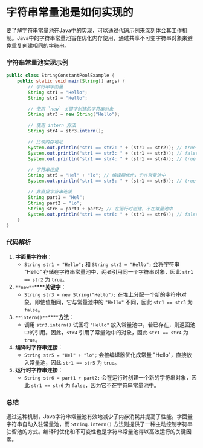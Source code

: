 # 字符串常量池是如何实现的

要了解字符串常量池在Java中的实现，可以通过代码示例来深刻体会其工作机制。Java中的字符串常量池旨在优化内存使用，通过共享不可变字符串对象来避免重复创建相同的字符串。

### 字符串常量池实现示例

```java
public class StringConstantPoolExample {  
    public static void main(String[] args) {  
        // 字符串字面量  
        String str1 = "Hello";  
        String str2 = "Hello";  

        // 使用 `new` 关键字创建的字符串对象  
        String str3 = new String("Hello");  

        // 使用 intern 方法  
        String str4 = str3.intern();  

        // 比较内存地址  
        System.out.println("str1 == str2: " + (str1 == str2)); // true  
        System.out.println("str1 == str3: " + (str1 == str3)); // false  
        System.out.println("str1 == str4: " + (str1 == str4)); // true  

        // 字符串连接  
        String str5 = "Hel" + "lo"; // 编译期优化，仍在常量池中  
        System.out.println("str1 == str5: " + (str1 == str5)); // true  

        // 非直接字符串连接  
        String part1 = "Hel";  
        String part2 = "lo";  
        String str6 = part1 + part2; // 在运行时创建，不在常量池中  
        System.out.println("str1 == str6: " + (str1 == str6)); // false  
    }  
}
```

### 代码解析

1. **字面量字符串**：
    - `String str1 = "Hello";` 和 `String str2 = "Hello";` 会将字符串 "Hello" 存储在字符串常量池中，两者引用同一个字符串对象，因此 `str1 == str2` 为 `true`。
2. `**new**`******关键字**：
    - `String str3 = new String("Hello");` 在堆上分配一个新的字符串对象，即使值相同，它与常量池中的 `"Hello"` 不同，因此 `str1 == str3` 为 `false`。
3. `**intern()**`******方法**：
    - 调用 `str3.intern()` 试图将 `"Hello"` 放入常量池中，若已存在，则返回池中的引用。因此，`str4` 引用了常量池中的对象，因此 `str1 == str4` 为 `true`。
4. **编译时字符串连接**：
    - `String str5 = "Hel" + "lo";` 会被编译器优化成常量 "Hello"，直接放入常量池，因此 `str1 == str5` 为 `true`。
5. **运行时字符串连接**：
    - `String str6 = part1 + part2;` 会在运行时创建一个新的字符串对象，因此 `str1 == str6` 为 `false`，因为它不在字符串常量池中。

### 总结

通过这种机制，Java字符串常量池有效地减少了内存消耗并提高了性能。字面量字符串自动入驻常量池，而 `String.intern()` 方法则提供了一种主动控制字符串驻留池的方式。编译时优化和不可变性也是字符串常量池得以高效运行的关键因素。
